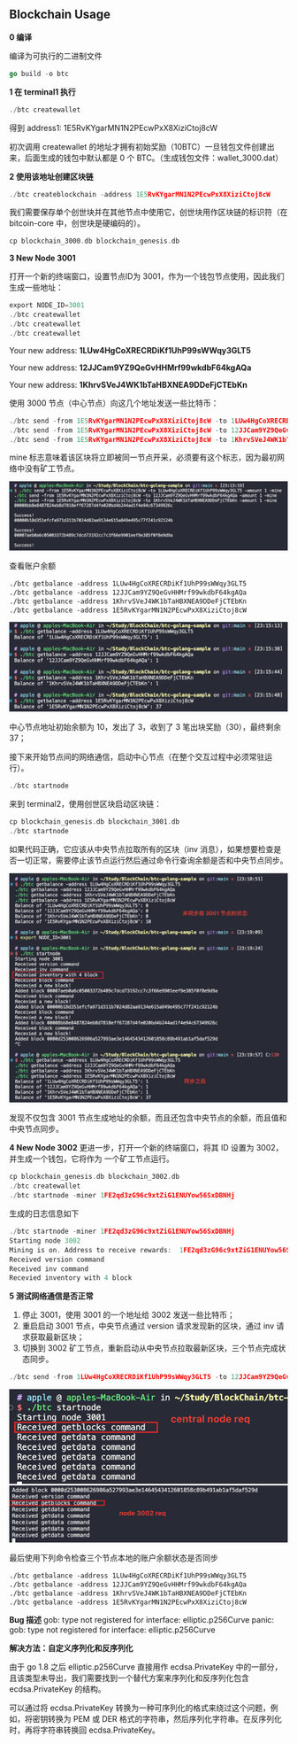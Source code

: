 Blockchain Usage
------

**0 编译**

编译为可执行的二进制文件

```go
go build -o btc
```


**1 在 terminal1 执行**

```go
./btc createwallet
```

得到 address1: 1E5RvKYgarMN1N2PEcwPxX8XiziCtoj8cW

初次调用 createwallet 的地址才拥有初始奖励（10BTC）一旦钱包文件创建出来，后面生成的钱包中默认都是 0 个 BTC。（生成钱包文件：wallet_3000.dat）

**2 使用该地址创建区块链**

```go
./btc createblockchain -address 1E5RvKYgarMN1N2PEcwPxX8XiziCtoj8cW
```

我们需要保存单个创世块并在其他节点中使用它，创世块用作区块链的标识符（在 bitcoin-core 中，创世块是硬编码的）。

```go
cp blockchain_3000.db blockchain_genesis.db
```

**3 New Node 3001**

打开一个新的终端窗口，设置节点ID为 3001，作为一个钱包节点使用，因此我们生成一些地址：    

```go
export NODE_ID=3001
./btc createwallet
./btc createwallet
./btc createwallet
```

Your new address: **1LUw4HgCoXRECRDiKf1UhP99sWWqy3GLT5**

Your new address: **12JJCam9YZ9QeGvHHMrf99wkdbF64kgAQa**

Your new address: **1KhrvSVeJ4WK1bTaHBXNEA9DDeFjCTEbKn**

使用 3000 节点（中心节点）向这几个地址发送一些比特币：

```go
./btc send -from 1E5RvKYgarMN1N2PEcwPxX8XiziCtoj8cW -to 1LUw4HgCoXRECRDiKf1UhP99sWWqy3GLT5 -amount 1 -mine
./btc send -from 1E5RvKYgarMN1N2PEcwPxX8XiziCtoj8cW -to 12JJCam9YZ9QeGvHHMrf99wkdbF64kgAQa -amount 1 -mine
./btc send -from 1E5RvKYgarMN1N2PEcwPxX8XiziCtoj8cW -to 1KhrvSVeJ4WK1bTaHBXNEA9DDeFjCTEbKn -amount 1 -mine
```

mine 标志意味着该区块将立即被同一节点开采，必须要有这个标志，因为最初网络中没有矿工节点。         

![](images/2024-02-27-23-15-22.png)

查看账户余额

```
./btc getbalance -address 1LUw4HgCoXRECRDiKf1UhP99sWWqy3GLT5
./btc getbalance -address 12JJCam9YZ9QeGvHHMrf99wkdbF64kgAQa
./btc getbalance -address 1KhrvSVeJ4WK1bTaHBXNEA9DDeFjCTEbKn
./btc getbalance -address 1E5RvKYgarMN1N2PEcwPxX8XiziCtoj8cW
```

![](images/2024-02-27-23-16-04.png)

中心节点地址初始余额为 10，发出了 3，收到了 3 笔出块奖励（30），最终剩余 37；

接下来开始节点间的网络通信，启动中心节点（在整个交互过程中必须常驻运行）。

```go
./btc startnode
```

来到 terminal2，使用创世区块启动区块链：

```go
cp blockchain_genesis.db blockchain_3001.db
./btc startnode
```

如果代码正确，它应该从中央节点拉取所有的区块（inv 消息），如果想要检查是否一切正常，需要停止该节点运行然后通过命令行查询余额是否和中央节点同步。                        

![](images/2024-02-27-23-21-38.png)

发现不仅包含 3001 节点生成地址的余额，而且还包含中央节点的余额，而且值和中央节点同步。

**4 New Node 3002**
更进一步，打开一个新的终端窗口，将其 ID 设置为 3002，并生成一个钱包，它将作为 一个矿工节点运行。

```go
cp blockchain_genesis.db blockchain_3002.db
./btc createwallet
./btc startnode -miner 1FE2qd3zG96c9xtZiG1ENUYow56SxDBNHj
```

生成的日志信息如下     

```go
./btc startnode -miner 1FE2qd3zG96c9xtZiG1ENUYow56SxDBNHj
Starting node 3002
Mining is on. Address to receive rewards:  1FE2qd3zG96c9xtZiG1ENUYow56SxDBNHj
Received version command
Received inv command
Recevied inventory with 4 block
```

**5 测试网络通信是否正常**
1. 停止 3001，使用 3001 的一个地址给 3002 发送一些比特币；
2. 重启启动 3001 节点，中央节点通过 version 请求发现新的区块，通过 inv 请求获取最新区块；               
3. 切换到 3002 矿工节点，重新启动从中央节点拉取最新区块，三个节点完成状态同步。       

```go
./btc send -from 1LUw4HgCoXRECRDiKf1UhP99sWWqy3GLT5 -to 12JJCam9YZ9QeGvHHMrf99wkdbF64kgAQa -amount 1 -mine
```

![](images/2024-02-27-23-31-42.png)
![](images/2024-02-27-23-32-21.png)

最后使用下列命令检查三个节点本地的账户余额状态是否同步

```
./btc getbalance -address 1LUw4HgCoXRECRDiKf1UhP99sWWqy3GLT5
./btc getbalance -address 12JJCam9YZ9QeGvHHMrf99wkdbF64kgAQa
./btc getbalance -address 1KhrvSVeJ4WK1bTaHBXNEA9DDeFjCTEbKn
./btc getbalance -address 1E5RvKYgarMN1N2PEcwPxX8XiziCtoj8cW
```

**Bug 描述**
gob: type not registered for interface: elliptic.p256Curve 
panic: gob: type not registered for interface: elliptic.p256Curve

**解决方法：自定义序列化和反序列化**

由于 go 1.8 之后 elliptic.p256Curve 直接用作 ecdsa.PrivateKey 中的一部分，且该类型未导出，我们需要找到一个替代方案来序列化和反序列化包含 ecdsa.PrivateKey 的结构。

可以通过将 ecdsa.PrivateKey 转换为一种可序列化的格式来绕过这个问题，例如，将密钥转换为 PEM 或 DER 格式的字符串，然后序列化字符串。在反序列化时，再将字符串转换回 ecdsa.PrivateKey。
